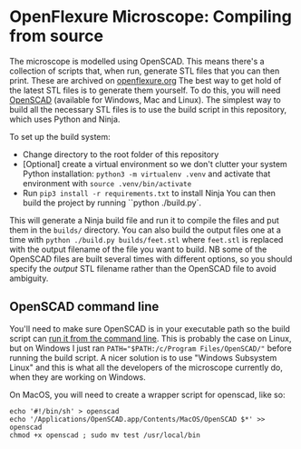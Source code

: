 # OpenFlexure Microscope: Compiling from source

The microscope is modelled using OpenSCAD.  This means there's a collection of scripts that, when run, generate STL files that you can then print.  These are archived on [openflexure.org]  The best way to get hold of the latest STL files is to generate them yourself.  To do this, you will need [OpenSCAD](http://www.openscad.org/) (available for Windows, Mac and Linux).  The simplest way to build all the necessary STL files is to use the build script in this repository, which uses Python and Ninja.

To set up the build system:
  * Change directory to the root folder of this repository 
  * [Optional] create a virtual environment so we don't clutter your system Python installation: ``python3 -m virtualenv .venv`` and activate that environment with ``source .venv/bin/activate``
  * Run ``pip3 install -r requirements.txt`` to install Ninja
You can then build the project by running ``python ./build.py`.  

This will generate a Ninja build file and run it to compile the files and put them in the ``builds/`` directory.  You can also build the output files one at a time with ``python ./build.py builds/feet.stl`` where ``feet.stl`` is replaced with the output filename of the file you want to build.  NB some of the OpenSCAD files are built several times with different options, so you should specify the *output* STL filename rather than the OpenSCAD file to avoid ambiguity.

## OpenSCAD command line
You'll need to make sure OpenSCAD is in your executable path so the build script can [run it from the command line](https://en.wikibooks.org/wiki/OpenSCAD_User_Manual/Using_OpenSCAD_in_a_command_line_environment).  This is probably the case on Linux, but on Windows I just ran ``PATH="$PATH:/c/Program Files/OpenSCAD/"`` before running the build script.  A nicer solution is to use "Windows Subsystem Linux" and this is what all the developers of the microscope currently do, when they are working on Windows.

On MacOS, you will need to create a wrapper script for openscad, like so:
```
echo '#!/bin/sh' > openscad
echo '/Applications/OpenSCAD.app/Contents/MacOS/OpenSCAD $*' >> openscad
chmod +x openscad ; sudo mv test /usr/local/bin
```

[openflexure.org]: https://openflexure.org/projects/microscope/
